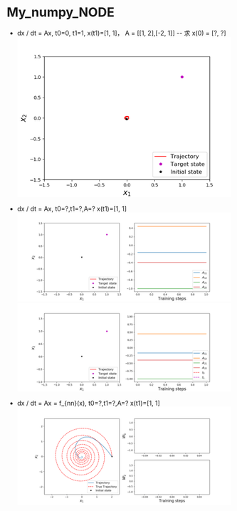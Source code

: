# My_numpy_NODE
 

* dx / dt = Ax, t0=0,  t1=1,  x(t1)=[1, 1]， A = [[1, 2],[-2, 1]] -- 求 x(0) = [?, ?]
 ![ode_init](https://github.com/zhuqunxi/My_numpy_NODE/blob/master/example/ode_init.gif)
 
* dx / dt = Ax,  t0=?,t1=?,A=?  x(t1)=[1, 1] 
 ![example ode_init_model](https://github.com/zhuqunxi/My_numpy_NODE/blob/master/example/ode_init_model.gif) 
 ![example ode_init_model_t_0_1](https://github.com/zhuqunxi/My_numpy_NODE/blob/master/example/ode_init_model_t_0_1.gif)

* dx / dt = Ax = f_{nn}(x),  t0=?,t1=?,A=?  x(t1)=[1, 1] 
 ![example ode_nn](https://github.com/zhuqunxi/My_numpy_NODE/blob/master/example/ode_nn.gif) 


